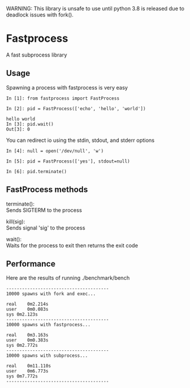 WARNING: This library is unsafe to use until python 3.8 is released due to deadlock issues with fork().

# Fastprocess
A fast subprocess library

## Usage
Spawning a process with fastprocess is very easy
```
In [1]: from fastprocess import FastProcess

In [2]: pid = FastProcess(['echo', 'hello', 'world'])

hello world
In [3]: pid.wait()
Out[3]: 0

```
You can redirect io using the stdin, stdout, and stderr options
```
In [4]: null = open('/dev/null', 'w')

In [5]: pid = FastProcess(['yes'], stdout=null)

In [6]: pid.terminate()
```

## FastProcess methods
terminate():  
Sends SIGTERM to the process

kill(sig):  
Sends signal 'sig' to the process

wait():  
Waits for the process to exit then returns the exit code

## Performance
Here are the results of running ./benchmark/bench
```
---------------------------------------
10000 spawns with fork and exec...

real	0m2.214s
user	0m0.083s
sys	0m2.123s
---------------------------------------
10000 spawns with fastprocess...

real	0m3.163s
user	0m0.383s
sys	0m2.772s
---------------------------------------
10000 spawns with subprocess...

real	0m11.110s
user	0m6.773s
sys	0m7.772s
---------------------------------------
```
